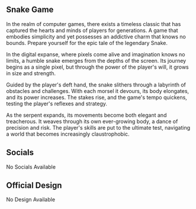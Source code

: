 ## Snake Game

In the realm of computer games, there exists a timeless classic that has captured the hearts and minds of players for generations. A game that embodies simplicity and yet possesses an addictive charm that knows no bounds. Prepare yourself for the epic tale of the legendary Snake.

In the digital expanse, where pixels come alive and imagination knows no limits, a humble snake emerges from the depths of the screen. Its journey begins as a single pixel, but through the power of the player's will, it grows in size and strength.

Guided by the player's deft hand, the snake slithers through a labyrinth of obstacles and challenges. With each morsel it devours, its body elongates, and its power increases. The stakes rise, and the game's tempo quickens, testing the player's reflexes and strategy.

As the serpent expands, its movements become both elegant and treacherous. It weaves through its own ever-growing body, a dance of precision and risk. The player's skills are put to the ultimate test, navigating a world that becomes increasingly claustrophobic.

## Socials

No Socials Available

## Official Design

No Design Available
